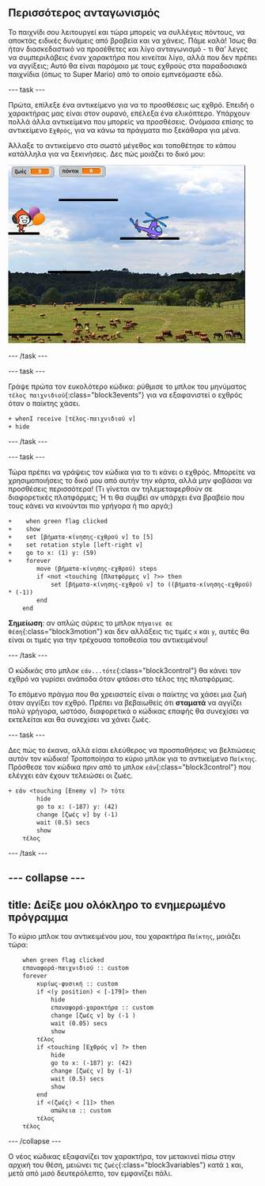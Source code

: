 ## Περισσότερος ανταγωνισμός

Το παιχνίδι σου λειτουργεί και τώρα μπορείς να συλλέγεις πόντους, να αποκτάς ειδικές δυνάμεις από βραβεία και να χάνεις. Πάμε καλά! Ίσως θα ήταν διασκεδαστικό να προσέθετες και λίγο ανταγωνισμό - τι θα' λεγες να συμπεριλάβεις έναν χαρακτήρα που κινείται λίγο, αλλά που δεν πρέπει να αγγίξεις; Αυτό θα είναι παρόμοιο με τους εχθρούς στα παραδοσιακά παιχνίδια \(όπως το Super Mario\) από το οποίο εμπνεόμαστε εδώ.

--- task ---

Πρώτα, επίλεξε ένα αντικείμενο για να το προσθέσεις ως εχθρό. Επειδή ο χαρακτήρας μας είναι στον ουρανό, επέλεξα ένα ελικόπτερο. Υπάρχουν πολλά άλλα αντικείμενα που μπορείς να προσθέσεις. Ονόμασα επίσης το αντικείμενο `Εχθρός`, για να κάνω τα πράγματα πιο ξεκάθαρα για μένα.

Άλλαξε το αντικείμενο στο σωστό μέγεθος και τοποθέτησε το κάπου κατάλληλα για να ξεκινήσεις. Δες πώς μοιάζει το δικό μου:

![Το αντικείμενο εχθρικού ελικοπτέρου](images/enemySprite.png)

--- /task ---

--- task ---

Γράψε πρώτα τον ευκολότερο κώδικα: ρύθμισε το μπλοκ του μηνύματος `τέλος παιχνιδιού`{:class="block3events"} για να εξαφανιστεί ο εχθρός όταν ο παίκτης χάσει.

```blocks3
+ whenI receive [τέλος-παιχνιδιού v]
+ hide
```

--- /task ---

--- task ---

Τώρα πρέπει να γράψεις τον κώδικα για το τι κάνει ο εχθρός. Μπορείτε να χρησιμοποιήσεις το δικό μου από αυτήν την κάρτα, αλλά μην φοβάσαι να προσθέσεις περισσότερα! (Τι γίνεται αν τηλεμεταφερθούν σε διαφορετικές πλατφόρμες; Ή τι θα συμβεί αν υπάρχει ένα βραβείο που τους κάνει να κινούνται πιο γρήγορα ή πιο αργά;)

```blocks3
+    when green flag clicked
+    show
+    set [βήματα-κίνησης-εχθρού v] to [5]
+    set rotation style [left-right v]
+    go to x: (1) y: (59)
+    forever
        move (βήματα-κίνησης-εχθρού) steps
        if <not <touching [Πλατφόρμες v] ?>> then
            set [βήματα-κίνησης-εχθρού v] to ((βήματα-κίνησης-εχθρού) * (-1))
        end
    end
```

**Σημείωση**: αν απλώς σύρεις το μπλοκ `πήγαινε σε θέση`{:class="block3motion"} και δεν αλλάξεις τις τιμές `x` και `y`, αυτές θα είναι οι τιμές για την τρέχουσα τοποθεσία του αντικειμένου!

--- /task ---

Ο κώδικάς στο μπλοκ `εάν...τότε`{:class="block3control"} θα κάνει τον εχθρό να γυρίσει ανάποδα όταν φτάσει στο τέλος της πλατφόρμας.

Το επόμενο πράγμα που θα χρειαστείς είναι ο παίκτης να χάσει μια ζωή όταν αγγίξει τον εχθρό. Πρέπει να βεβαιωθείς ότι **σταματά** να αγγίζει πολύ γρήγορα, ωστόσο, διαφορετικά ο κώδικας επαφής θα συνεχίσει να εκτελείται και θα συνεχίσει να χάνει ζωές.

--- task ---

Δες πώς το έκανα, αλλά είσαι ελεύθερος να προσπαθήσεις να βελτιώσεις αυτόν τον κώδικα! Τροποποίησα το κύριο μπλοκ για το αντικείμενο `Παίκτης`. Πρόσθεσε τον κώδικα πριν από το μπλοκ `εάν`{:class="block3control"} που ελέγχει εάν έχουν τελειώσει οι ζωές.

```blocks3
+ εάν <touching [Enemy v] ?> τότε
        hide
        go tο x: (-187) y: (42)
        change [ζωές v] by (-1)
        wait (0.5) secs
        show
    τέλος
```

--- /task ---

--- collapse ---
---
title: Δείξε μου ολόκληρο το ενημερωμένο πρόγραμμα
---

Το κύριο μπλοκ του αντικειμένου μου, του χαρακτήρα `Παίκτης`, μοιάζει τώρα:

```blocks3
    when green flag clicked
    επαναφορά-παιχνιδιού :: custom
    forever
        κυρίως-φυσική :: custom
        if <(y position) < [-179]> then
            hide
            επαναφορά-χαρακτήρα :: custom
            change [ζωές v] by (-1 )
            wait (0.05) secs
            show
        τέλος
        if <touching [Εχθρός v] ?> then
            hide
            go to x: (-187) y: (42)
            change [ζωές v] by (-1)
            wait (0.5) secs
            show
        end
        if <(ζωές) < [1]> then
            απώλεια :: custom
        τέλος
    τέλος
```

--- /collapse ---

Ο νέος κώδικας εξαφανίζει τον χαρακτήρα, τον μετακινεί πίσω στην αρχική του θέση, μειώνει τις `ζωές`{:class="block3variables"} κατά `1` και, μετά από μισό δευτερόλεπτο, τον εμφανίζει πάλι.
